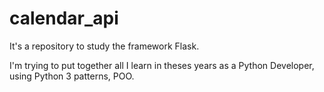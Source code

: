 # calendar_api
It's a repository to study the framework Flask.

I'm trying to put together all I learn in theses years as a Python Developer, using Python 3 patterns, POO.
